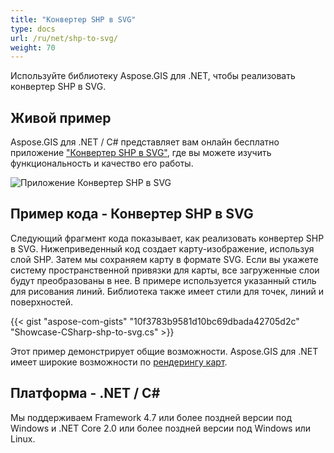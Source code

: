 ```yaml
---
title: "Конвертер SHP в SVG"
type: docs
url: /ru/net/shp-to-svg/
weight: 70
---
```


Используйте библиотеку Aspose.GIS для .NET, чтобы реализовать конвертер SHP в SVG.

## **Живой пример**

Aspose.GIS для .NET / C# представляет вам онлайн бесплатно приложение ["Конвертер SHP в SVG"](https://products.aspose.app/gis/viewer/shp-to-svg), где вы можете изучить функциональность и качество его работы.

![Приложение Конвертер SHP в SVG](viewer.png)

## **Пример кода - Конвертер SHP в SVG**

Следующий фрагмент кода показывает, как реализовать конвертер SHP в SVG. Нижеприведенный код создает карту-изображение, используя слой SHP. Затем мы сохраняем карту в формате SVG. Если вы укажете систему пространственной привязки для карты, все загруженные слои будут преобразованы в нее.
В примере используется указанный стиль для рисования линий. Библиотека также имеет стили для точек, линий и поверхностей.

{{< gist "aspose-com-gists" "10f3783b9581d10bc69dbada42705d2c" "Showcase-CSharp-shp-to-svg.cs" >}}

Этот пример демонстрирует общие возможности. Aspose.GIS для .NET имеет широкие возможности по [рендерингу карт](https://docs.aspose.com/gis/net/map-rendering/).

## **Платформа - .NET / C#**

Мы поддерживаем Framework 4.7 или более поздней версии под Windows и .NET Core 2.0 или более поздней версии под Windows или Linux.
